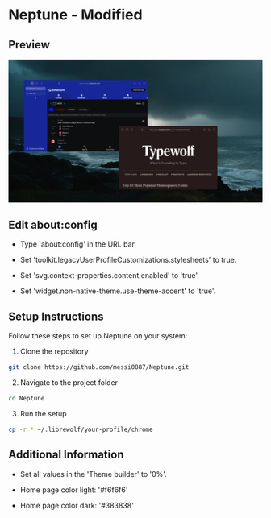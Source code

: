 # Neptune - Modified 


## Preview


![Outcome](https://raw.githubusercontent.com/messi0887/Neptune/refs/heads/main/Preview.png)


## Edit about:config

- Type 'about:config' in the URL bar

- Set 'toolkit.legacyUserProfileCustomizations.stylesheets' to true.

- Set 'svg.context-properties.content.enabled' to 'true'.

- Set 'widget.non-native-theme.use-theme-accent' to 'true'.


## Setup Instructions


Follow these steps to set up Neptune on your system:


 1. Clone the repository


```bash
git clone https://github.com/messi0887/Neptune.git
```


 2. Navigate to the project folder


```bash
cd Neptune
```


 3. Run the setup


```bash
cp -r * ~/.librewolf/your-profile/chrome
```


## Additional Information

- Set all values in the 'Theme builder' to '0%'.

- Home page color light: '#f6f6f6'

- Home page color dark: '#383838'
